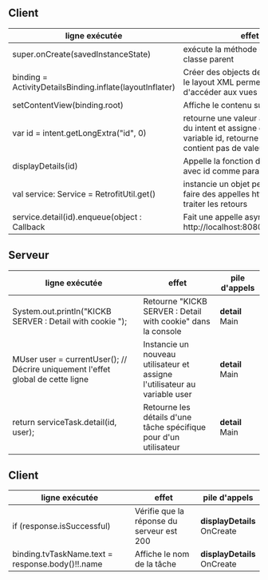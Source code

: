 ## Client
| ligne exécutée | effet | pile d'appels |
|-----|-----|-----|
| super.onCreate(savedInstanceState) | exécute la méthode onCreate de classe parent | __OnCreate__ |
| binding = ActivityDetailsBinding.inflate(layoutInflater) | Créer des objects de liaisons avec le layout XML permettant d'accéder aux vues | __OnCreate__ |
| setContentView(binding.root) | Affiche le contenu sur l'écran | __OnCreate__ |
| var id = intent.getLongExtra("id", 0) | retourne une valeur avec la clé id du intent et assigne cette valeur au variable id, retourne 0 si id ne contient pas de valeur | __OnCreate__ |
| displayDetails(id) | Appelle la fonction displayDetails avec id comme paramètre | __OnCreate__ |
| val service: Service = RetrofitUtil.get() | instancie un objet permettant de faire des appelles http retrofit et de traiter les retours | __displayDetails__ <br> OnCreate |
| service.detail(id).enqueue(object : Callback<TaskDetailResponse> | Fait une appelle asynchrone au http://localhost:8080/api/detail/{id} | __displayDetails__ <br> OnCreate |

## Serveur
| ligne exécutée | effet | pile d'appels |
|-----|-----|-----|
| System.out.println("KICKB SERVER : Detail  with cookie "); | Retourne "KICKB SERVER : Detail with cookie" dans la console | __detail__ <br> Main |
| MUser user = currentUser(); // Décrire uniquement l'effet global de cette ligne | Instancie un nouveau utilisateur et assigne l'utilisateur au variable user | __detail__ <br> Main |
| return serviceTask.detail(id, user); | Retourne les détails d'une tâche spécifique pour d'un utilisateur | __detail__ <br> Main |

## Client
| ligne exécutée | effet | pile d'appels |
|-----|-----|-----|
| if (response.isSuccessful) | Vérifie que la réponse du serveur est 200 | __displayDetails__ <br> OnCreate |
| binding.tvTaskName.text = response.body()!!.name | Affiche le nom de la tâche | __displayDetails__ <br> OnCreate |
